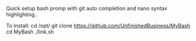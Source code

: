 Quick setup bash promp with git auto completion and nano syntax highlighting..

To Install:
cd /opt/
git clone https://github.com/UnfinishedBusiness/MyBash
cd MyBash
./link.sh
